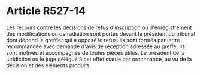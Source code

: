 # Article R527-14

Les recours contre les décisions de refus d'inscription ou d'enregistrement des modifications ou de radiation sont portés devant le président du tribunal dont dépend le greffier qui a opposé le refus. Ils sont formés par lettre recommandée avec demande d'avis de réception adressée au greffe.   Ils sont motivés et accompagnés de toutes pièces utiles.   Le président de la juridiction ou le juge délégué à cet effet statue par ordonnance, au vu de la décision et des éléments produits.